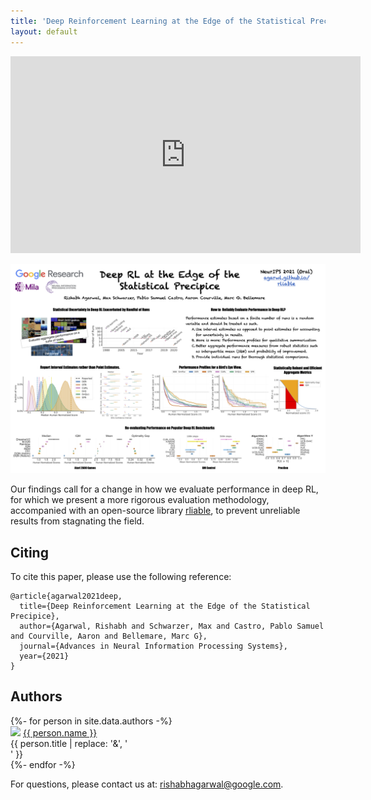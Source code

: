 ```yaml
---
title: 'Deep Reinforcement Learning at the Edge of the Statistical Precipice'
layout: default
---
```


<iframe width="560" height="315" src="https://www.youtube.com/embed/XSY9JwqD-bw" title="YouTube video player" frameborder="0" allow="accelerometer; autoplay; clipboard-write; encrypted-media; gyroscope; picture-in-picture" allowfullscreen></iframe>

<p class="cover" align="center"> <img src="assets/poster.png" /> </p>

Our findings call for a change in how we evaluate performance in deep RL, for which we present a more rigorous evaluation methodology, accompanied with an open-source library <a href="https://github.com/google-research/rliable">rliable</a>, to prevent unreliable results from stagnating the field.

Citing
------
To cite this paper, please use the following reference:

    @article{agarwal2021deep,
      title={Deep Reinforcement Learning at the Edge of the Statistical Precipice},
      author={Agarwal, Rishabh and Schwarzer, Max and Castro, Pablo Samuel and Courville, Aaron and Bellemare, Marc G},
      journal={Advances in Neural Information Processing Systems},
      year={2021}
    }


## Authors

<div style="text-align: left;">
{%- for person in site.data.authors -%}
<div class="person">
  <img src="{{ person.image }}" />
  <a href="{{ person.url | relative_url }}">{{ person.name }}</a><br>
  <span>{{ person.title | replace: '&', '<br>' }}</span>
  <!--span>({{ person.topics }})</span-->
</div>
{%- endfor -%}
</div>


<p style="text-align: left">
For questions, please contact us at:
<a href="mailto:rishabhagarwal@google.com">rishabhagarwal@google.com</a>.
</p>
